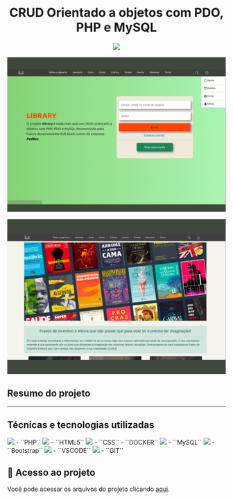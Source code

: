 <h1 align="center"> CRUD Orientado a objetos com PDO, PHP e MySQL </h1>
<p align="center">
<img src="http://img.shields.io/static/v1?label=STATUS&message=EM%20DESENVOLVIMENTO&color=GREEN&style=for-the-badge"/>
</p>
<p align="center">
<img src="/admin/pages/log/images/login.png"/>
</p>
<p align="center">
<img src="/admin/pages/log/images/home.png"/>
</p>

## Resumo do projeto
_____

## Técnicas e tecnologias utilizadas
<img src="https://img.shields.io/badge/PHP-777BB4?style=for-the-badge&logo=php&logoColor=white"/>
- ``PHP``
<img src="https://img.shields.io/badge/HTML5-E34F26?style=for-the-badge&logo=html5&logoColor=white"/>
- ``HTML5``
<img src="https://img.shields.io/badge/CSS-239120?&style=for-the-badge&logo=css3&logoColor=white"/>
- ``CSS``
- ``DOCKER``
<img src="https://img.shields.io/badge/MySQL-00000F?style=for-the-badge&logo=mysql&logoColor=white"/>
- ``MySQL``
<img src="https://img.shields.io/badge/Bootstrap-563D7C?style=for-the-badge&logo=bootstrap&logoColor=white"/>
- ``Bootstrap``
<img src="https://img.shields.io/badge/Visual_Studio-5C2D91?style=for-the-badge&logo=visual%20studio&logoColor=white"/>
- ``VSCODE``
<img src="https://img.shields.io/badge/GIT-E44C30?style=for-the-badge&logo=git&logoColor=white"/>
- ``GIT``



## 📁 Acesso ao projeto
Você pode acessar os arquivos do projeto clicando [aqui](https://github.com/Guils1/PHP-POO).

